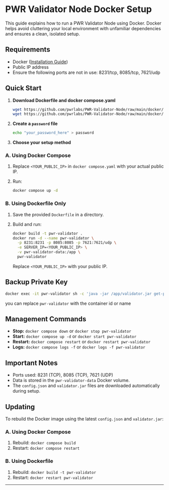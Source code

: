 # PWR Validator Node Docker Setup

This guide explains how to run a PWR Validator Node using Docker. Docker helps avoid cluttering your local environment with unfamiliar dependencies and ensures a clean, isolated setup.

## Requirements

- Docker ([Installation Guide](https://docs.docker.com/engine/install/))
- Public IP address
- Ensure the following ports are not in use: 8231/tcp, 8085/tcp, 7621/udp

## Quick Start

1. **Download Dockerfile and docker compose.yaml**

   ```bash
   wget https://github.com/pwrlabs/PWR-Validator-Node/raw/main/docker/Dockerfile
   wget https://github.com/pwrlabs/PWR-Validator-Node/raw/main/docker/docker compose.yaml
   ```

2. **Create a `password` file**

   ```bash
   echo "your_password_here" > password
   ```

3. **Choose your setup method**

### A. Using Docker Compose

1. Replace `<YOUR_PUBLIC_IP>` in `docker compose.yaml` with your actual public IP.
2. Run:

   ```bash
   docker compose up -d
   ```

### B. Using Dockerfile Only

1. Save the provided `Dockerfile` in a directory.
2. Build and run:

   ```bash
   docker build -t pwr-validator .
   docker run -d --name pwr-validator \
     -p 8231:8231 -p 8085:8085 -p 7621:7621/udp \
     -e SERVER_IP=<YOUR_PUBLIC_IP> \
     -v pwr-validator-data:/app \
     pwr-validator
   ```

   Replace `<YOUR_PUBLIC_IP>` with your public IP.

## Backup Private Key
```bash
docker exec -it pwr-validator sh -c 'java -jar /app/validator.jar get-private-key password'
```
you can replace  `pwr-validator` with the container id or name

## Management Commands 

- **Stop:** `docker compose down` or `docker stop pwr-validator`
- **Start:** `docker compose up -d` or `docker start pwr-validator`
- **Restart:** `docker compose restart` or `docker restart pwr-validator`
- **Logs:** `docker compose logs -f` or `docker logs -f pwr-validator`

## Important Notes

- Ports used: 8231 (TCP), 8085 (TCP), 7621 (UDP)
- Data is stored in the `pwr-validator-data` Docker volume.
- The `config.json` and `validator.jar` files are downloaded automatically during setup.

## Updating

To rebuild the Docker image using the latest `config.json` and `validator.jar`:

### A. Using Docker Compose

1. Rebuild: `docker compose build`
2. Restart: `docker compose restart`

### B. Using Dockerfile

1. Rebuild: `docker build -t pwr-validator`
2. Restart: `docker restart pwr-validator`

---
